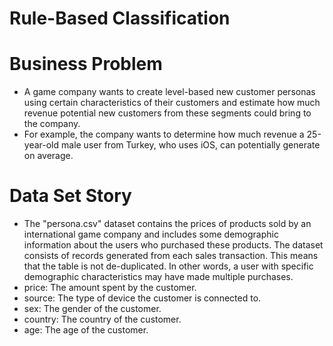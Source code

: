 # Rule-Based Classification
# Business Problem
- A game company wants to create level-based new customer personas using certain characteristics of their customers and 
 estimate how much revenue potential new customers from these segments could bring to the company.
- For example, the company wants to determine how much revenue a 25-year-old male user from Turkey, who uses iOS, can 
 potentially generate on average.
 # Data Set Story
- The "persona.csv" dataset contains the prices of products sold by an international game company and includes some 
 demographic information about the users who purchased these products. The dataset consists of records generated from 
 each sales transaction. This means that the table is not de-duplicated. In other words, a user with specific demographic 
 characteristics may have made multiple purchases.
- price: The amount spent by the customer.
- source: The type of device the customer is connected to.
- sex: The gender of the customer.
- country: The country of the customer.
- age: The age of the customer.
